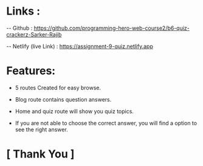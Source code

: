 # Links :
-- Github : https://github.com/programming-hero-web-course2/b6-quiz-crackerz-Sarker-Rajib

-- Netlify (live Link) : https://assignment-9-quiz.netlify.app

# Features: 
* 5 routes Created for easy browse.

* Blog route contains question answers.

* Home and quiz route will show you quiz topics.

* If you are not able to choose the correct answer, you will find a option to see the right answer.

# [ Thank You ] #